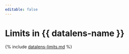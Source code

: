 ```yaml
---
editable: false
---
```



# Limits in {{ datalens-name }}



{% include [datalens-limits.md](../../_includes/datalens/datalens-limits.md) %}

